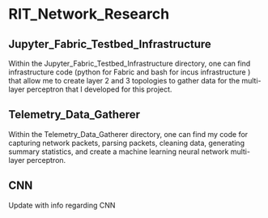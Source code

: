 # RIT_Network_Research
## Jupyter_Fabric_Testbed_Infrastructure
Within the Jupyter_Fabric_Testbed_Infrastructure directory, one can find infrastructure code (python for Fabric and bash for incus infrastructure ) that allow me to create layer 2 and 3 topologies to gather data for the multi-layer perceptron that I developed for this project.<br />
## Telemetry_Data_Gatherer
Within the Telemetry_Data_Gatherer directory, one can find my code for capturing network packets, parsing packets, cleaning data, generating summary statistics, and create a machine learning neural network multi-layer perceptron.
## CNN
Update with info regarding CNN
